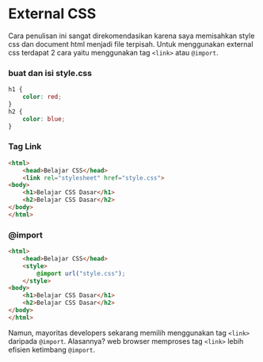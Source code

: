 # External CSS

Cara penulisan ini sangat direkomendasikan karena saya memisahkan style css dan document html menjadi file terpisah. Untuk menggunakan external css terdapat 2 cara yaitu menggunakan tag `<link>` atau `@import`.

### buat dan isi style.css
```css
h1 {
    color: red;
}
h2 {
    color: blue;
}
```

### Tag Link
```html
<html>
    <head>Belajar CSS</head>
    <link rel="stylesheet" href="style.css">
<body>
    <h1>Belajar CSS Dasar</h1>
    <h2>Belajar CSS Dasar</h2>
</body>
</html>
```

### @import
```html
<html>
    <head>Belajar CSS</head>
    <style>
        @import url("style.css");
    </style>
<body>
    <h1>Belajar CSS Dasar</h1>
    <h2>Belajar CSS Dasar</h2>
</body>
</html>
```

Namun, mayoritas developers sekarang memilih menggunakan tag `<link>` daripada `@import`. Alasannya? web browser memproses tag `<link>` lebih efisien ketimbang `@import`.